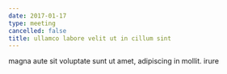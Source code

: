 ```yaml
---
date: 2017-01-17
type: meeting
cancelled: false
title: ullamco labore velit ut in cillum sint
---
```

magna aute sit voluptate sunt ut amet, adipiscing in mollit. irure